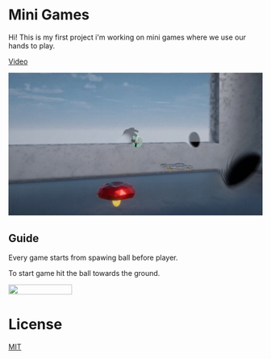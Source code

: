 
# Mini Games

Hi! This is my first project i'm working on mini games where we use our hands to play.

[Video](https://www.youtube.com/watch?v=ruRlvjdJYNE&ab_channel=DanielBrud)

![alt text](https://github.com/DanielBrud/MiniGames/blob/master/Images/Unity%20MiniGames.png)

## Guide

Every game starts from spawing ball before player.

To start game hit the ball towards the ground.

<img src= "https://user-images.githubusercontent.com/32804264/227599081-716d7b32-19d2-456a-91a6-b0f8e42994f7.gif" width= "50%" height = "50%">


# License
[MIT](https://github.com/DanielBrud/MiniGames/blob/master/LICENSE)




